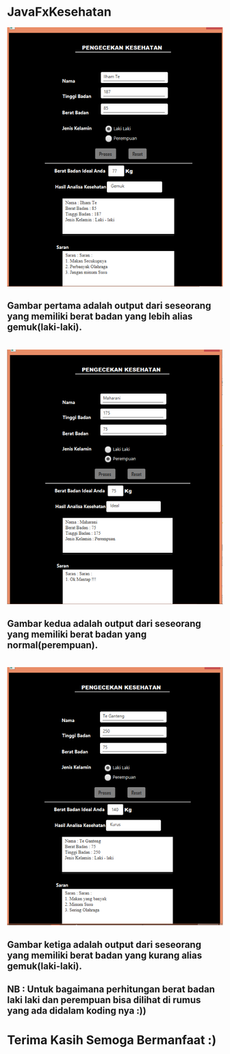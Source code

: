 # JavaFxKesehatan
![alt text](src/cekberatbadan/1.PNG)
## Gambar pertama adalah output dari seseorang yang memiliki berat badan yang lebih alias gemuk(laki-laki).
#
![alt text](src/cekberatbadan/2.PNG)
## Gambar kedua adalah output dari seseorang yang memiliki berat badan yang normal(perempuan).
#
![alt text](src/cekberatbadan/3.PNG)
## Gambar ketiga adalah output dari seseorang yang memiliki berat badan yang kurang alias gemuk(laki-laki).

## NB : Untuk bagaimana perhitungan berat badan laki laki dan perempuan bisa dilihat di rumus yang ada didalam koding nya :))
# Terima Kasih Semoga Bermanfaat :)
